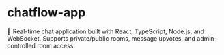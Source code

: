 # chatflow-app
💬 Real-time chat application built with React, TypeScript, Node.js, and WebSocket. Supports private/public rooms, message upvotes, and admin-controlled room access.
